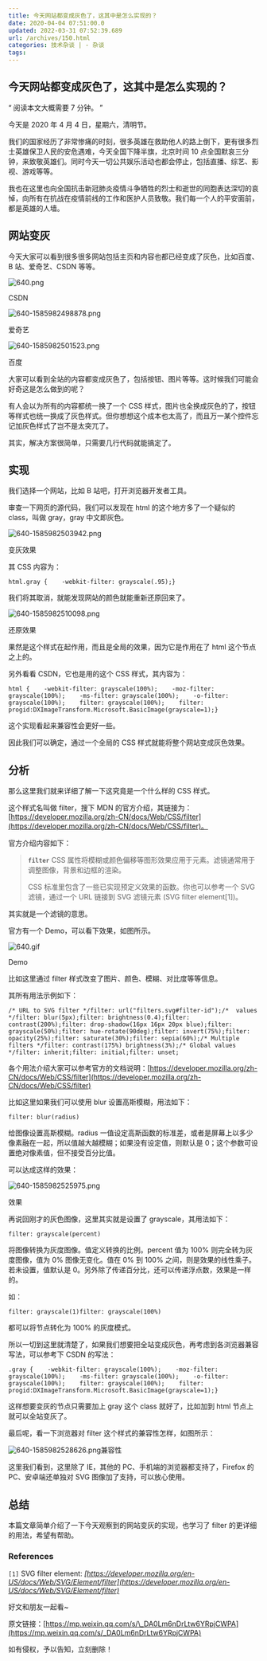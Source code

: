 ```yaml
---
title: 今天网站都变成灰色了，这其中是怎么实现的？
date: 2020-04-04 07:51:00.0
updated: 2022-03-31 07:52:39.689
url: /archives/150.html
categories: 技术杂谈 | - 杂谈
tags: 
---
```




## 今天网站都变成灰色了，这其中是怎么实现的？

“ 阅读本文大概需要 7 分钟。 ”

今天是 2020 年 4 月 4 日，星期六，清明节。

我们的国家经历了非常惨痛的时刻，很多英雄在救助他人的路上倒下，更有很多烈士英雄保卫人民的安危遇难，今天全国下降半旗，北京时间 10 点全国默哀三分钟，来致敬英雄们。同时今天一切公共娱乐活动也都会停止，包括直播、综艺、影视、游戏等等。

我也在这里也向全国抗击新冠肺炎疫情斗争牺牲的烈士和逝世的同胞表达深切的哀悼，向所有在抗战在疫情前线的工作和医护人员致敬。我们每一个人的平安面前，都是英雄的人墙。

## 网站变灰

今天大家可以看到很多很多网站包括主页和内容也都已经变成了灰色，比如百度、B 站、爱奇艺、CSDN 等等。

![640.png](https://i.loli.net/2020/04/04/WGowr97uNB58XVD.png "640.png")

CSDN

![640-1585982498878.png](https://i.loli.net/2020/04/04/MitA2Q54BzrkwbG.png "640-1585982498878.png")

爱奇艺

![640-1585982501523.png](https://i.loli.net/2020/04/04/CTwnElRLaN8ifDq.png "640-1585982501523.png")

百度

大家可以看到全站的内容都变成灰色了，包括按钮、图片等等。这时候我们可能会好奇这是怎么做到的呢？

有人会以为所有的内容都统一换了一个 CSS 样式，图片也全换成灰色的了，按钮等样式也统一换成了灰色样式。但你想想这个成本也太高了，而且万一某个控件忘记加灰色样式了岂不是太突兀了。

其实，解决方案很简单，只需要几行代码就能搞定了。

## 实现

我们选择一个网站，比如 B 站吧，打开浏览器开发者工具。

审查一下网页的源代码，我们可以发现在 html 的这个地方多了一个疑似的 class，叫做 gray，gray 中文即灰色。

![640-1585982503942.png](https://i.loli.net/2020/04/04/b43XqDfPys7Btn1.png "640-1585982503942.png")

变灰效果

其 CSS 内容为：

```
html.gray {    -webkit-filter: grayscale(.95);}
```

我们将其取消，就能发现网站的颜色就能重新还原回来了。

![640-1585982510098.png](https://i.loli.net/2020/04/04/Wec2jL3OaTV6sod.png "640-1585982510098.png")

还原效果

果然是这个样式在起作用，而且是全局的效果，因为它是作用在了 html 这个节点之上的。

另外看看 CSDN，它也是用的这个 CSS 样式，其内容为：

```
html {    -webkit-filter: grayscale(100%);    -moz-filter: grayscale(100%);    -ms-filter: grayscale(100%);    -o-filter: grayscale(100%);    filter: grayscale(100%);    filter: progid:DXImageTransform.Microsoft.BasicImage(grayscale=1);}
```

这个实现看起来兼容性会更好一些。

因此我们可以确定，通过一个全局的 CSS 样式就能将整个网站变成灰色效果。

## 分析

那么这里我们就来详细了解一下这究竟是一个什么样的 CSS 样式。

这个样式名叫做 filter，搜下 MDN 的官方介绍，其链接为：[https://developer.mozilla.org/zh-CN/docs/Web/CSS/filter](https://developer.mozilla.org/zh-CN/docs/Web/CSS/filter)。

官方介绍内容如下：

> **`filter`** CSS 属性将模糊或颜色偏移等图形效果应用于元素。滤镜通常用于调整图像，背景和边框的渲染。
> 
> CSS 标准里包含了一些已实现预定义效果的函数。你也可以参考一个 SVG 滤镜，通过一个 URL 链接到 SVG 滤镜元素 (SVG filter element\[1\])。

其实就是一个滤镜的意思。

官方有一个 Demo，可以看下效果，如图所示。

![640.gif](https://i.loli.net/2020/04/04/cZRXSOz8MJYu2al.gif "640.gif")

Demo

比如这里通过 filter 样式改变了图片、颜色、模糊、对比度等等信息。

其所有用法示例如下：

```
/* URL to SVG filter */filter: url("filters.svg#filter-id");/*  values */filter: blur(5px);filter: brightness(0.4);filter: contrast(200%);filter: drop-shadow(16px 16px 20px blue);filter: grayscale(50%);filter: hue-rotate(90deg);filter: invert(75%);filter: opacity(25%);filter: saturate(30%);filter: sepia(60%);/* Multiple filters */filter: contrast(175%) brightness(3%);/* Global values */filter: inherit;filter: initial;filter: unset;
```

各个用法介绍大家可以参考官方的文档说明：[https://developer.mozilla.org/zh-CN/docs/Web/CSS/filter](https://developer.mozilla.org/zh-CN/docs/Web/CSS/filter)

比如这里如果我们可以使用 blur 设置高斯模糊，用法如下：

```
filter: blur(radius)
```

给图像设置高斯模糊。radius 一值设定高斯函数的标准差，或者是屏幕上以多少像素融在一起，所以值越大越模糊；如果没有设定值，则默认是 0；这个参数可设置绝对像素值，但不接受百分比值。

可以达成这样的效果：

![640-1585982525975.png](https://i.loli.net/2020/04/04/gNMu5m1YEdZl6cn.png "640-1585982525975.png")

效果

再说回刚才的灰色图像，这里其实就是设置了 grayscale，其用法如下：

```
filter: grayscale(percent)
```

将图像转换为灰度图像。值定义转换的比例。percent 值为 100% 则完全转为灰度图像，值为 0% 图像无变化。值在 0% 到 100% 之间，则是效果的线性乘子。若未设置，值默认是 0。另外除了传递百分比，还可以传递浮点数，效果是一样的。

如：

```
filter: grayscale(1)filter: grayscale(100%)
```

都可以将节点转化为 100% 的灰度模式。

所以一切到这里就清楚了，如果我们想要把全站变成灰色，再考虑到各浏览器兼容写法，可以参考下 CSDN 的写法：

```
.gray {    -webkit-filter: grayscale(100%);    -moz-filter: grayscale(100%);    -ms-filter: grayscale(100%);    -o-filter: grayscale(100%);    filter: grayscale(100%);    filter: progid:DXImageTransform.Microsoft.BasicImage(grayscale=1);}
```

这样想要变灰的节点只需要加上 gray 这个 class 就好了，比如加到 html 节点上就可以全站变灰了。

最后呢，看一下浏览器对 filter 这个样式的兼容性怎样，如图所示：

![640-1585982528626.png](https://i.loli.net/2020/04/04/Fvjn5AqLGyWRcP2.png "640-1585982528626.png")兼容性

这里我们看到，这里除了 IE，其他的 PC、手机端的浏览器都支持了，Firefox 的 PC、安卓端还单独对 SVG 图像加了支持，可以放心使用。

## 总结

本篇文章简单介绍了一下今天观察到的网站变灰的实现，也学习了 filter 的更详细的用法，希望有帮助。

### References

`[1]` SVG filter element: _[https://developer.mozilla.org/en-US/docs/Web/SVG/Element/filter](https://developer.mozilla.org/en-US/docs/Web/SVG/Element/filter)_

好文和朋友一起看~

原文链接：[https://mp.weixin.qq.com/s/\_DA0Lm6nDrLtw6YRpjCWPA](https://mp.weixin.qq.com/s/_DA0Lm6nDrLtw6YRpjCWPA)

如有侵权，予以告知，立刻删除！